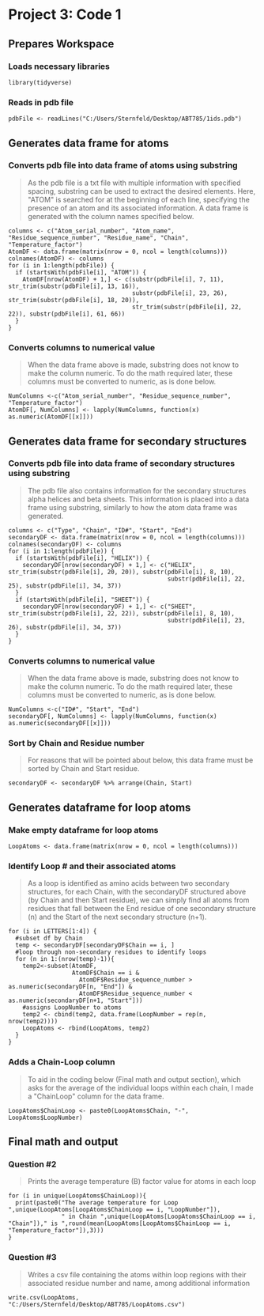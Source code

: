 # Project 3: Code 1

## Prepares Workspace

### Loads necessary libraries
```{r}
library(tidyverse)
```
### Reads in pdb file
```{r}
pdbFile <- readLines("C:/Users/Sternfeld/Desktop/ABT785/1ids.pdb")
```

## Generates data frame for atoms

### Converts pdb file into data frame of atoms using substring
> As the pdb file is a txt file with multiple information with specified spacing, substring can be used to extract the desired elements. Here, "ATOM" is searched for at the beginning of each line, specifying the presence of an atom and its associated information. A data frame is generated with the column names specified below.
```{r}
columns <- c("Atom_serial_number", "Atom_name", "Residue_sequence_number", "Residue_name", "Chain", "Temperature_factor")
AtomDF <- data.frame(matrix(nrow = 0, ncol = length(columns)))
colnames(AtomDF) <- columns
for (i in 1:length(pdbFile)) {
  if (startsWith(pdbFile[i], "ATOM")) {
    AtomDF[nrow(AtomDF) + 1,] <- c(substr(pdbFile[i], 7, 11), str_trim(substr(pdbFile[i], 13, 16)), 
                                   substr(pdbFile[i], 23, 26), str_trim(substr(pdbFile[i], 18, 20)), 
                                   str_trim(substr(pdbFile[i], 22, 22)), substr(pdbFile[i], 61, 66))
  }
} 
```

### Converts columns to numerical value
> When the data frame above is made, substring does not know to make the column numeric. To do the math required later, these columns must be converted to numeric, as is done below.
```{r}
NumColumns <-c("Atom_serial_number", "Residue_sequence_number", "Temperature_factor")
AtomDF[, NumColumns] <- lapply(NumColumns, function(x) as.numeric(AtomDF[[x]]))
```


## Generates data frame for secondary structures

### Converts pdb file into data frame of secondary structures using substring
> The pdb file also contains information for the secondary structures alpha helices and beta sheets. This information is placed into a data frame using substring, similarly to how the atom data frame was generated.
```{r}
columns <- c("Type", "Chain", "ID#", "Start", "End")
secondaryDF <- data.frame(matrix(nrow = 0, ncol = length(columns)))
colnames(secondaryDF) <- columns
for (i in 1:length(pdbFile)) {
  if (startsWith(pdbFile[i], "HELIX")) {
    secondaryDF[nrow(secondaryDF) + 1,] <- c("HELIX", str_trim(substr(pdbFile[i], 20, 20)), substr(pdbFile[i], 8, 10), 
                                             substr(pdbFile[i], 22, 25), substr(pdbFile[i], 34, 37))
  }
  if (startsWith(pdbFile[i], "SHEET")) {
    secondaryDF[nrow(secondaryDF) + 1,] <- c("SHEET", str_trim(substr(pdbFile[i], 22, 22)), substr(pdbFile[i], 8, 10), 
                                             substr(pdbFile[i], 23, 26), substr(pdbFile[i], 34, 37))
  }
}
```

### Converts columns to numerical value
> When the data frame above is made, substring does not know to make the column numeric. To do the math required later, these columns must be converted to numeric, as is done below.
```{r}
NumColumns <-c("ID#", "Start", "End")
secondaryDF[, NumColumns] <- lapply(NumColumns, function(x) as.numeric(secondaryDF[[x]]))
```

### Sort by Chain and Residue number 
> For reasons that will be pointed about below, this data frame must be sorted by Chain and Start residue.
```{r}
secondaryDF <- secondaryDF %>% arrange(Chain, Start)
```


## Generates dataframe for loop atoms

### Make empty dataframe for loop atoms
```{r}
LoopAtoms <- data.frame(matrix(nrow = 0, ncol = length(columns)))
```
### Identify Loop # and their associated atoms
> As a loop is identified as amino acids between two secondary structures, for each Chain, with the secondaryDF structured above (by Chain and then Start residue), we can simply find all atoms from residues that fall between the End residue of one secondary structure (n) and the Start of the next secondary structure (n+1).
```{r}
for (i in LETTERS[1:4]) {
  #subset df by Chain
  temp <- secondaryDF[secondaryDF$Chain == i, ]
  #loop through non-secondary residues to identify loops
  for (n in 1:(nrow(temp)-1)){
    temp2<-subset(AtomDF,
                  AtomDF$Chain == i &
                    AtomDF$Residue_sequence_number > as.numeric(secondaryDF[n, "End"]) &
                    AtomDF$Residue_sequence_number < as.numeric(secondaryDF[n+1, "Start"]))
    #assigns LoopNumber to atoms
    temp2 <- cbind(temp2, data.frame(LoopNumber = rep(n, nrow(temp2))))
    LoopAtoms <- rbind(LoopAtoms, temp2)
  }
}
```
### Adds a Chain-Loop column
> To aid in the coding below (Final math and output section), which asks for the average of the individual loops within each chain, I made a "ChainLoop" column for the data frame.
```{r}
LoopAtoms$ChainLoop <- paste0(LoopAtoms$Chain, "-", LoopAtoms$LoopNumber)
```


## Final math and output
### Question #2 
> Prints the average temperature (B) factor value for atoms in each loop
```{r}
for (i in unique(LoopAtoms$ChainLoop)){
  print(paste0("The average temperature for Loop ",unique(LoopAtoms[LoopAtoms$ChainLoop == i, "LoopNumber"]),
               " in Chain ",unique(LoopAtoms[LoopAtoms$ChainLoop == i, "Chain"])," is ",round(mean(LoopAtoms[LoopAtoms$ChainLoop == i, "Temperature_factor"]),3)))
}
```

### Question #3
> Writes a csv file containing the atoms within loop regions with their associated residue number and name, among additional information
```{r}
write.csv(LoopAtoms, "C:/Users/Sternfeld/Desktop/ABT785/LoopAtoms.csv")
```
